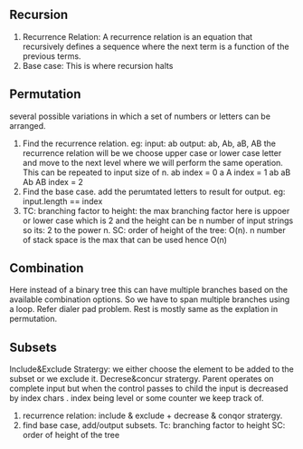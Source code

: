 ## Recursion
1. Recurrence Relation:  A recurrence relation is an equation that recursively defines a sequence where the next term is a function of the previous terms.
2. Base case: This is where recursion halts

## Permutation
several possible variations in which a set of numbers or letters can be arranged.
1. Find the recurrence relation.
eg: input: ab output: ab, Ab, aB, AB
the recurrence relation will be we choose upper case or lower case letter and move to the next level where we will perform the same operation. This can be repeated to input size of n.
       ab            index = 0
    a       A        index = 1
 ab  aB  Ab  AB      index = 2
2. Find the base case. add the perumtated letters to result for output.
eg: input.length == index
3. TC: branching factor to height: the max branching factor here is uppoer or lower case which is 2 and the height can be n number of input strings so its:  2 to the power n.
SC: order of height of the tree: O(n). n number of stack space is the max that can be used hence O(n)

## Combination
Here instead of a binary tree this can have multiple branches based on the available combination options. So we have to span multiple branches using a loop. Refer dialer pad problem. Rest is mostly same as the explation in permutation.

## Subsets
Include&Exclude Stratergy: we either choose the element to be added to the subset or we exclude it.
Decrese&concur stratergy. Parent operates on complete input but when the control passes to child the input is decreased by index chars . index being level or some counter we keep track of.
1. recurrence relation: include & exclude  + decrease & conqor stratergy.
2. find base case, add/output subsets.
Tc: branching factor to height
SC: order of height of the tree

